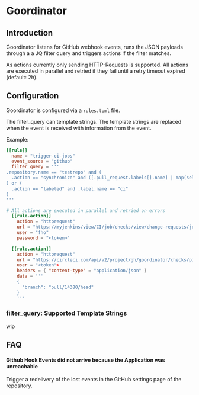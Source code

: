 # Goordinator


## Introduction

Goordinator listens for GitHub webhook events, runs the JSON payloads through a
a JQ filter query and triggers actions if the filter matches.

As actions currently only sending HTTP-Requests is supported.
All actions are executed in parallel and retried if they fail until a retry
timeout expired (default: 2h).

## Configuration

Goordinator is configured via a `rules.toml` file.

The filter_query can template strings.
The template strings are replaced when the event is received with information
from the event.

Example:

```toml
[[rule]]
  name = "trigger-ci-jobs"
  event_source = "github"
  filter_query = '''
.repository.name == "testrepo" and (
  .action == "synchronize" and ([.pull_request.labels[].name] | map(select(. == "ci")) | length) > 0
) or (
  .action == "labeled" and .label.name == "ci"
)
'''

# All actions are executed in parallel and retried on errors
  [[rule.action]]
    action = "httprequest"
    url = "https://myjenkins/view/CI/job/checks/view/change-requests/job/PR-{{ .Event.PullRequestNr }}/build"
    user = "fho"
    password = "<token>"

  [[rule.action]]
    action = "httprequest"
    url = "https://circleci.com/api/v2/project/gh/goordinator/checks/pipeline"
    user = "<token">
    headers = { "content-type" = "application/json" }
    data = '''
    {
      "branch": "pull/14380/head"
    }
    '''
```

### filter_query: Supported Template Strings

wip

## FAQ

#### Github Hook Events did not arrive because the Application was unreachable

Trigger a redelivery of the lost events in the GitHub settings page of the
repository.
